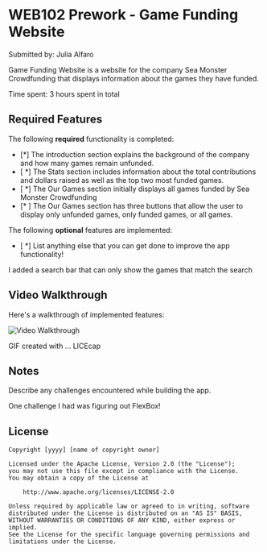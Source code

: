 # WEB102 Prework - Game Funding Website

Submitted by: Julia Alfaro

Game Funding Website is a website for the company Sea Monster Crowdfunding that displays information about the games they have funded.

Time spent: 3 hours spent in total

## Required Features

The following **required** functionality is completed:

- [*] The introduction section explains the background of the company and how many games remain unfunded.
- [ *] The Stats section includes information about the total contributions and dollars raised as well as the top two most funded games.
- [ *] The Our Games section initially displays all games funded by Sea Monster Crowdfunding
- [* ] The Our Games section has three buttons that allow the user to display only unfunded games, only funded games, or all games.

The following **optional** features are implemented:

- [ *] List anything else that you can get done to improve the app functionality!

I added a search bar that can only show the games that match the search

## Video Walkthrough

Here's a walkthrough of implemented features:

<img src='prework2.gif' title='Video Walkthrough' width='' alt='Video Walkthrough' />

<!-- Replace this with whatever GIF tool you used! -->

GIF created with ... LICEcap

<!-- Recommended tools:
[Kap](https://getkap.co/) for macOS
[ScreenToGif](https://www.screentogif.com/) for Windows
[peek](https://github.com/phw/peek) for Linux. -->

## Notes

Describe any challenges encountered while building the app.

One challenge I had was figuring out FlexBox!

## License

    Copyright [yyyy] [name of copyright owner]

    Licensed under the Apache License, Version 2.0 (the "License");
    you may not use this file except in compliance with the License.
    You may obtain a copy of the License at

        http://www.apache.org/licenses/LICENSE-2.0

    Unless required by applicable law or agreed to in writing, software
    distributed under the License is distributed on an "AS IS" BASIS,
    WITHOUT WARRANTIES OR CONDITIONS OF ANY KIND, either express or implied.
    See the License for the specific language governing permissions and
    limitations under the License.
